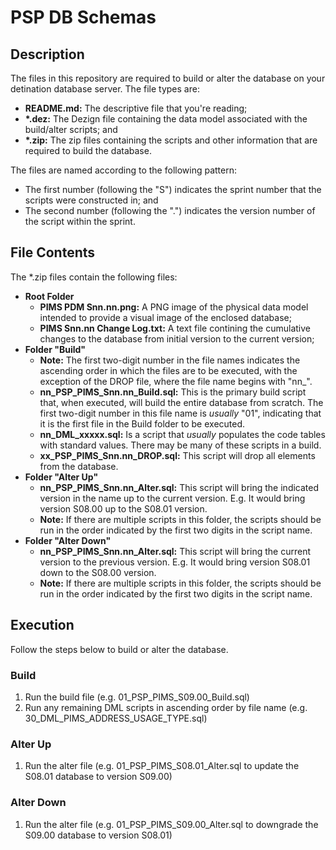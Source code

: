 # PSP DB Schemas
## Description
The files in this repository are required to build or alter the database on your detination database server. The file types are:
* __README.md:__ The descriptive file that you're reading;
* __*.dez:__ The Dezign file containing the data model associated with the build/alter scripts; and
* __*.zip:__ The zip files containing the scripts and other information that are required to build the database.

The files are named according to the following pattern:
* The first number (following the "S") indicates the sprint number that the scripts were constructed in; and
* The second number (following the ".") indicates the version number of the script within the sprint.

## File Contents

The *.zip files contain the following files:
* **Root Folder**
  * **PIMS PDM Snn.nn.png:** A PNG image of the physical data model intended to provide a visual image of the enclosed database;
  * **PIMS Snn.nn Change Log.txt:** A text file contining the cumulative changes to the database from initial version to the current version;  
* **Folder "Build"**
  * **Note:** The first two-digit number in the file names indicates the ascending order in which the files are to be executed, with the exception of the DROP file, where the file name begins with "nn_".
  * **nn_PSP_PIMS_Snn.nn_Build.sql:** This is the primary build script that, when executed, will build the entire database from scratch.  The first two-digit number in this file name is _usually_ "01", indicating that it is the first file in the Build folder to be executed.
  * **nn_DML_xxxxx.sql:** Is a script that _usually_ populates the code tables with standard values.  There may be many of these scripts in a build.
  * **xx_PSP_PIMS_Snn.nn_DROP.sql:** This script will drop all elements from the database.
* **Folder "Alter Up"**
    * **nn_PSP_PIMS_Snn.nn_Alter.sql:** This script will bring the indicated version in the name up to the current version.  E.g. It would bring version S08.00 up to the S08.01 version.
    * **Note:** If there are multiple scripts in this folder, the scripts should be run in the order indicated by the first two digits in the script name.
* **Folder "Alter Down"**
    * **nn_PSP_PIMS_Snn.nn_Alter.sql:** This script will bring the current version to the previous version.  E.g. It would bring version S08.01 down to the S08.00 version.
    * **Note:** If there are multiple scripts in this folder, the scripts should be run in the order indicated by the first two digits in the script name.

## Execution
Follow the steps below to build or alter the database.

### Build
1. Run the build file (e.g. 01_PSP_PIMS_S09.00_Build.sql)
1. Run any remaining DML scripts in ascending order by file name (e.g. 30_DML_PIMS_ADDRESS_USAGE_TYPE.sql)

### Alter Up
1. Run the alter file (e.g. 01_PSP_PIMS_S08.01_Alter.sql to update the S08.01 database to version S09.00)

### Alter Down
1. Run the alter file (e.g. 01_PSP_PIMS_S09.00_Alter.sql to downgrade the S09.00 database to version S08.01)